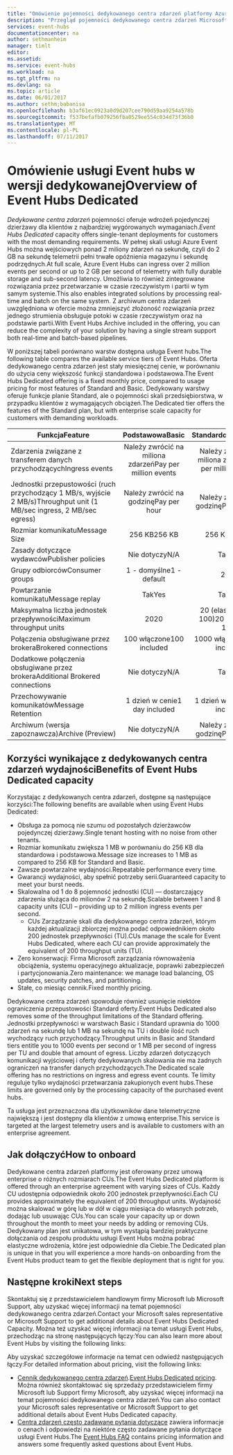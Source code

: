 ```yaml
---
title: "Omówienie pojemności dedykowanego centra zdarzeń platformy Azure | Dokumentacja firmy Microsoft"
description: "Przegląd pojemności dedykowanego centra zdarzeń Microsoft Azure."
services: event-hubs
documentationcenter: na
author: sethmanheim
manager: timlt
editor: 
ms.assetid: 
ms.service: event-hubs
ms.workload: na
ms.tgt_pltfrm: na
ms.devlang: na
ms.topic: article
ms.date: 06/01/2017
ms.author: sethm;babanisa
ms.openlocfilehash: b3af61ec0923a0d9d207cee790d59aa9254a578b
ms.sourcegitcommit: f537befafb079256fba0529ee554c034d73f36b0
ms.translationtype: MT
ms.contentlocale: pl-PL
ms.lasthandoff: 07/11/2017
---
```

# <a name="overview-of-event-hubs-dedicated"></a><span data-ttu-id="8e7b1-103">Omówienie usługi Event hubs w wersji dedykowanej</span><span class="sxs-lookup"><span data-stu-id="8e7b1-103">Overview of Event Hubs Dedicated</span></span>

<span data-ttu-id="8e7b1-104">*Dedykowane centra zdarzeń* pojemności oferuje wdrożeń pojedynczej dzierżawy dla klientów z najbardziej wygórowanych wymaganiach.</span><span class="sxs-lookup"><span data-stu-id="8e7b1-104">*Event Hubs Dedicated* capacity offers single-tenant deployments for customers with the most demanding requirements.</span></span> <span data-ttu-id="8e7b1-105">W pełnej skali usługi Azure Event Hubs można wejściowych ponad 2 miliony zdarzeń na sekundę, czyli do 2 GB na sekundę telemetrii pełni trwałe opóźnienia magazynu i sekundę podrzędnych.</span><span class="sxs-lookup"><span data-stu-id="8e7b1-105">At full scale, Azure Event Hubs can ingress over 2 million events per second or up to 2 GB per second of telemetry with fully durable storage and sub-second latency.</span></span> <span data-ttu-id="8e7b1-106">Umożliwia to również zintegrowane rozwiązania przez przetwarzanie w czasie rzeczywistym i partii w tym samym systemie.</span><span class="sxs-lookup"><span data-stu-id="8e7b1-106">This also enables integrated solutions by processing real-time and batch on the same system.</span></span> <span data-ttu-id="8e7b1-107">Z archiwum centra zdarzeń uwzględniona w ofercie można zmniejszyć złożoność rozwiązania przez jednego strumienia obsługuje potoki w czasie rzeczywistym oraz na podstawie partii.</span><span class="sxs-lookup"><span data-stu-id="8e7b1-107">With Event Hubs Archive included in the offering, you can reduce the complexity of your solution by having a single stream support both real-time and batch-based pipelines.</span></span>

<span data-ttu-id="8e7b1-108">W poniższej tabeli porównano warstw dostępna usługa Event hubs.</span><span class="sxs-lookup"><span data-stu-id="8e7b1-108">The following table compares the available service tiers of Event Hubs.</span></span> <span data-ttu-id="8e7b1-109">Oferta dedykowanego centra zdarzeń jest stały miesięcznej cenie, w porównaniu do użycia ceny większość funkcji standardowa i podstawowa.</span><span class="sxs-lookup"><span data-stu-id="8e7b1-109">The Event Hubs Dedicated offering is a fixed monthly price, compared to usage pricing for most features of Standard and Basic.</span></span> <span data-ttu-id="8e7b1-110">Dedykowany warstwy oferuje funkcje planie Standard, ale o pojemności skali przedsiębiorstwa, w przypadku klientów z wymagających obciążeń.</span><span class="sxs-lookup"><span data-stu-id="8e7b1-110">The Dedicated tier offers the features of the Standard plan, but with enterprise scale capacity for customers with demanding workloads.</span></span> 

| <span data-ttu-id="8e7b1-111">Funkcja</span><span class="sxs-lookup"><span data-stu-id="8e7b1-111">Feature</span></span> | <span data-ttu-id="8e7b1-112">Podstawowa</span><span class="sxs-lookup"><span data-stu-id="8e7b1-112">Basic</span></span> | <span data-ttu-id="8e7b1-113">Standardowa</span><span class="sxs-lookup"><span data-stu-id="8e7b1-113">Standard</span></span> | <span data-ttu-id="8e7b1-114">Dedykowany</span><span class="sxs-lookup"><span data-stu-id="8e7b1-114">Dedicated</span></span> |
| --- |:---:|:---:|:---:|
| <span data-ttu-id="8e7b1-115">Zdarzenia związane z transferem danych przychodzących</span><span class="sxs-lookup"><span data-stu-id="8e7b1-115">Ingress events</span></span> | <span data-ttu-id="8e7b1-116">Należy zwrócić na miliona zdarzeń</span><span class="sxs-lookup"><span data-stu-id="8e7b1-116">Pay per million events</span></span> | <span data-ttu-id="8e7b1-117">Należy zwrócić na miliona zdarzeń</span><span class="sxs-lookup"><span data-stu-id="8e7b1-117">Pay per million events</span></span> | <span data-ttu-id="8e7b1-118">Dołączono</span><span class="sxs-lookup"><span data-stu-id="8e7b1-118">Included</span></span> |
| <span data-ttu-id="8e7b1-119">Jednostki przepustowości (ruch przychodzący 1 MB/s, wyjście 2 MB/s)</span><span class="sxs-lookup"><span data-stu-id="8e7b1-119">Throughput unit (1 MB/sec ingress, 2 MB/sec egress)</span></span> | <span data-ttu-id="8e7b1-120">Należy zwrócić na godzinę</span><span class="sxs-lookup"><span data-stu-id="8e7b1-120">Pay per hour</span></span> | <span data-ttu-id="8e7b1-121">Należy zwrócić na godzinę</span><span class="sxs-lookup"><span data-stu-id="8e7b1-121">Pay per hour</span></span> | <span data-ttu-id="8e7b1-122">Dołączono</span><span class="sxs-lookup"><span data-stu-id="8e7b1-122">Included</span></span> |
| <span data-ttu-id="8e7b1-123">Rozmiar komunikatu</span><span class="sxs-lookup"><span data-stu-id="8e7b1-123">Message Size</span></span> | <span data-ttu-id="8e7b1-124">256 KB</span><span class="sxs-lookup"><span data-stu-id="8e7b1-124">256 KB</span></span> | <span data-ttu-id="8e7b1-125">256 KB</span><span class="sxs-lookup"><span data-stu-id="8e7b1-125">256 KB</span></span> | <span data-ttu-id="8e7b1-126">1 MB</span><span class="sxs-lookup"><span data-stu-id="8e7b1-126">1 MB</span></span> |
| <span data-ttu-id="8e7b1-127">Zasady dotyczące wydawców</span><span class="sxs-lookup"><span data-stu-id="8e7b1-127">Publisher policies</span></span> | <span data-ttu-id="8e7b1-128">Nie dotyczy</span><span class="sxs-lookup"><span data-stu-id="8e7b1-128">N/A</span></span> | <span data-ttu-id="8e7b1-129">Tak</span><span class="sxs-lookup"><span data-stu-id="8e7b1-129">Yes</span></span> | <span data-ttu-id="8e7b1-130">Tak</span><span class="sxs-lookup"><span data-stu-id="8e7b1-130">Yes</span></span> |     
| <span data-ttu-id="8e7b1-131">Grupy odbiorców</span><span class="sxs-lookup"><span data-stu-id="8e7b1-131">Consumer groups</span></span> | <span data-ttu-id="8e7b1-132">1 - domyślne</span><span class="sxs-lookup"><span data-stu-id="8e7b1-132">1 - default</span></span> | <span data-ttu-id="8e7b1-133">20</span><span class="sxs-lookup"><span data-stu-id="8e7b1-133">20</span></span> | <span data-ttu-id="8e7b1-134">20</span><span class="sxs-lookup"><span data-stu-id="8e7b1-134">20</span></span> |
| <span data-ttu-id="8e7b1-135">Powtarzanie komunikatu</span><span class="sxs-lookup"><span data-stu-id="8e7b1-135">Message replay</span></span> | <span data-ttu-id="8e7b1-136">Tak</span><span class="sxs-lookup"><span data-stu-id="8e7b1-136">Yes</span></span> | <span data-ttu-id="8e7b1-137">Tak</span><span class="sxs-lookup"><span data-stu-id="8e7b1-137">Yes</span></span> | <span data-ttu-id="8e7b1-138">Tak</span><span class="sxs-lookup"><span data-stu-id="8e7b1-138">Yes</span></span> |
| <span data-ttu-id="8e7b1-139">Maksymalna liczba jednostek przepływności</span><span class="sxs-lookup"><span data-stu-id="8e7b1-139">Maximum throughput units</span></span> | <span data-ttu-id="8e7b1-140">20</span><span class="sxs-lookup"><span data-stu-id="8e7b1-140">20</span></span> | <span data-ttu-id="8e7b1-141">20 (elastyczne do 100)</span><span class="sxs-lookup"><span data-stu-id="8e7b1-141">20 (flexible to 100)</span></span>  | <span data-ttu-id="8e7b1-142">1 jednostka wydajności≈200</span><span class="sxs-lookup"><span data-stu-id="8e7b1-142">1 CU≈200</span></span> |
| <span data-ttu-id="8e7b1-143">Połączenia obsługiwane przez brokera</span><span class="sxs-lookup"><span data-stu-id="8e7b1-143">Brokered connections</span></span> | <span data-ttu-id="8e7b1-144">100 włączone</span><span class="sxs-lookup"><span data-stu-id="8e7b1-144">100 included</span></span> | <span data-ttu-id="8e7b1-145">1000 włączone</span><span class="sxs-lookup"><span data-stu-id="8e7b1-145">1,000 included</span></span> | <span data-ttu-id="8e7b1-146">100 KB włączone</span><span class="sxs-lookup"><span data-stu-id="8e7b1-146">100 K included</span></span> |
| <span data-ttu-id="8e7b1-147">Dodatkowe połączenia obsługiwane przez brokera</span><span class="sxs-lookup"><span data-stu-id="8e7b1-147">Additional Brokered connections</span></span> | <span data-ttu-id="8e7b1-148">Nie dotyczy</span><span class="sxs-lookup"><span data-stu-id="8e7b1-148">N/A</span></span> | <span data-ttu-id="8e7b1-149">Tak</span><span class="sxs-lookup"><span data-stu-id="8e7b1-149">Yes</span></span> | <span data-ttu-id="8e7b1-150">Tak</span><span class="sxs-lookup"><span data-stu-id="8e7b1-150">Yes</span></span> |
| <span data-ttu-id="8e7b1-151">Przechowywanie komunikatów</span><span class="sxs-lookup"><span data-stu-id="8e7b1-151">Message Retention</span></span> | <span data-ttu-id="8e7b1-152">1 dzień w cenie</span><span class="sxs-lookup"><span data-stu-id="8e7b1-152">1 day included</span></span> | <span data-ttu-id="8e7b1-153">1 dzień w cenie</span><span class="sxs-lookup"><span data-stu-id="8e7b1-153">1 day included</span></span> | <span data-ttu-id="8e7b1-154">Liczba uwzględnianych dni: do 7</span><span class="sxs-lookup"><span data-stu-id="8e7b1-154">Up to 7 days included</span></span> |
| <span data-ttu-id="8e7b1-155">Archiwum (wersja zapoznawcza)</span><span class="sxs-lookup"><span data-stu-id="8e7b1-155">Archive (Preview)</span></span> | <span data-ttu-id="8e7b1-156">Nie dotyczy</span><span class="sxs-lookup"><span data-stu-id="8e7b1-156">N/A</span></span>   | <span data-ttu-id="8e7b1-157">Należy zwrócić na godzinę</span><span class="sxs-lookup"><span data-stu-id="8e7b1-157">Pay per hour</span></span> | <span data-ttu-id="8e7b1-158">Dołączono</span><span class="sxs-lookup"><span data-stu-id="8e7b1-158">Included</span></span> |

## <a name="benefits-of-event-hubs-dedicated-capacity"></a><span data-ttu-id="8e7b1-159">Korzyści wynikające z dedykowanych centra zdarzeń wydajności</span><span class="sxs-lookup"><span data-stu-id="8e7b1-159">Benefits of Event Hubs Dedicated capacity</span></span>

<span data-ttu-id="8e7b1-160">Korzystając z dedykowanych centra zdarzeń, dostępne są następujące korzyści:</span><span class="sxs-lookup"><span data-stu-id="8e7b1-160">The following benefits are available when using Event Hubs Dedicated:</span></span>

* <span data-ttu-id="8e7b1-161">Obsługa za pomocą nie szumu od pozostałych dzierżawców pojedynczej dzierżawy.</span><span class="sxs-lookup"><span data-stu-id="8e7b1-161">Single tenant hosting with no noise from other tenants.</span></span>
* <span data-ttu-id="8e7b1-162">Rozmiar komunikatu zwiększa 1 MB w porównaniu do 256 KB dla standardowa i podstawowa.</span><span class="sxs-lookup"><span data-stu-id="8e7b1-162">Message size increases to 1 MB as compared to 256 KB for Standard and Basic.</span></span>
* <span data-ttu-id="8e7b1-163">Zawsze powtarzalne wydajności.</span><span class="sxs-lookup"><span data-stu-id="8e7b1-163">Repeatable performance every time.</span></span>
* <span data-ttu-id="8e7b1-164">Gwarancji wydajności, aby spełnić potrzeby serii.</span><span class="sxs-lookup"><span data-stu-id="8e7b1-164">Guaranteed capacity to meet your burst needs.</span></span>
* <span data-ttu-id="8e7b1-165">Skalowalna od 1 do 8 pojemność jednostki (CU) — dostarczający zdarzenia służąca do milionów 2 na sekundę.</span><span class="sxs-lookup"><span data-stu-id="8e7b1-165">Scalable between 1 and 8 capacity units (CU) – providing up to 2 million ingress events per second.</span></span>
  * <span data-ttu-id="8e7b1-166">CUs Zarządzanie skali dla dedykowanego centra zdarzeń, którym każdej aktualizacji zbiorczej można podać odpowiednikiem około 200 jednostek przepływności (TU).</span><span class="sxs-lookup"><span data-stu-id="8e7b1-166">CUs manage the scale for Event Hubs Dedicated, where each CU can provide approximately the equivalent of 200 throughput units (TU).</span></span>
* <span data-ttu-id="8e7b1-167">Zero konserwacji: Firma Microsoft zarządzania równoważenia obciążenia, systemu operacyjnego aktualizacje, poprawki zabezpieczeń i partycjonowania.</span><span class="sxs-lookup"><span data-stu-id="8e7b1-167">Zero maintenance: we manage load balancing, OS updates, security patches, and partitioning.</span></span>
* <span data-ttu-id="8e7b1-168">Stałe, co miesiąc cennik.</span><span class="sxs-lookup"><span data-stu-id="8e7b1-168">Fixed monthly pricing.</span></span>

<span data-ttu-id="8e7b1-169">Dedykowane centra zdarzeń spowoduje również usunięcie niektóre ograniczenia przepustowości Standard oferty.</span><span class="sxs-lookup"><span data-stu-id="8e7b1-169">Event Hubs Dedicated also removes some of the throughput limitations of the Standard offering.</span></span> <span data-ttu-id="8e7b1-170">Jednostki przepływności w warstwach Basic i Standard uprawnia do 1000 zdarzeń na sekundę lub 1 MB na sekundę na TU i double ilość ruch wychodzący ruch przychodzący.</span><span class="sxs-lookup"><span data-stu-id="8e7b1-170">Throughput units in Basic and Standard tiers entitle you to 1000 events per second or 1 MB per second of ingress per TU and double that amount of egress.</span></span> <span data-ttu-id="8e7b1-171">Liczby zdarzeń dotyczących komunikacji wyjściowej i oferty dedykowanych skalowania nie ma żadnych ograniczeń na transfer danych przychodzących.</span><span class="sxs-lookup"><span data-stu-id="8e7b1-171">The Dedicated scale offering has no restrictions on ingress and egress event counts.</span></span> <span data-ttu-id="8e7b1-172">Te limity reguluje tylko wydajności przetwarzania zakupionych event hubs.</span><span class="sxs-lookup"><span data-stu-id="8e7b1-172">These limits are governed only by the processing capacity of the purchased event hubs.</span></span>

<span data-ttu-id="8e7b1-173">Ta usługa jest przeznaczona dla użytkowników dane telemetryczne największą i jest dostępny dla klientów z umową enterprise.</span><span class="sxs-lookup"><span data-stu-id="8e7b1-173">This service is targeted at the largest telemetry users and is available to customers with an enterprise agreement.</span></span>

## <a name="how-to-onboard"></a><span data-ttu-id="8e7b1-174">Jak dołączyć</span><span class="sxs-lookup"><span data-stu-id="8e7b1-174">How to onboard</span></span>

<span data-ttu-id="8e7b1-175">Dedykowane centra zdarzeń platformy jest oferowany przez umową enterprise o różnych rozmiarach CUs.</span><span class="sxs-lookup"><span data-stu-id="8e7b1-175">The Event Hubs Dedicated platform is offered through an enterprise agreement with varying sizes of CUs.</span></span> <span data-ttu-id="8e7b1-176">Każdy CU udostępnia odpowiednik około 200 jednostek przepływności.</span><span class="sxs-lookup"><span data-stu-id="8e7b1-176">Each CU provides approximately the equivalent of 200 throughput units.</span></span> <span data-ttu-id="8e7b1-177">Wydajność można skalować w górę lub w dół w ciągu miesiąca do własnych potrzeb, dodając lub usuwając CUs.</span><span class="sxs-lookup"><span data-stu-id="8e7b1-177">You can scale your capacity up or down throughout the month to meet your needs by adding or removing CUs.</span></span> <span data-ttu-id="8e7b1-178">Dedykowany plan jest unikatowa, w tym wystąpią bardziej praktyczne dołączania od zespołu produktu usługi Event Hubs można pobrać elastyczne wdrożenia, które jest odpowiednie dla Ciebie.</span><span class="sxs-lookup"><span data-stu-id="8e7b1-178">The Dedicated plan is unique in that you will experience a more hands-on onboarding from the Event Hubs product team to get the flexible deployment that is right for you.</span></span> 

## <a name="next-steps"></a><span data-ttu-id="8e7b1-179">Następne kroki</span><span class="sxs-lookup"><span data-stu-id="8e7b1-179">Next steps</span></span>
<span data-ttu-id="8e7b1-180">Skontaktuj się z przedstawicielem handlowym firmy Microsoft lub Microsoft Support, aby uzyskać więcej informacji na temat pojemności dedykowanego centra zdarzeń.</span><span class="sxs-lookup"><span data-stu-id="8e7b1-180">Contact your Microsoft sales representative or Microsoft Support to get additional details about Event Hubs Dedicated Capacity.</span></span> <span data-ttu-id="8e7b1-181">Można też uzyskać więcej informacji na temat usługi Event Hubs, przechodząc na stronę następujących łączy:</span><span class="sxs-lookup"><span data-stu-id="8e7b1-181">You can also learn more about Event Hubs by visiting the following links:</span></span>

<span data-ttu-id="8e7b1-182">Aby uzyskać szczegółowe informacje na temat cen odwiedź następujących łączy:</span><span class="sxs-lookup"><span data-stu-id="8e7b1-182">For detailed information about pricing, visit the following links:</span></span>

- <span data-ttu-id="8e7b1-183">[Cennik dedykowanego centra zdarzeń](https://azure.microsoft.com/pricing/details/event-hubs/).</span><span class="sxs-lookup"><span data-stu-id="8e7b1-183">[Event Hubs Dedicated pricing](https://azure.microsoft.com/pricing/details/event-hubs/).</span></span> <span data-ttu-id="8e7b1-184">Można również skontaktować się sprzedaży przedstawicielem firmy Microsoft lub Support firmy Microsoft, aby uzyskać więcej informacji na temat pojemności dedykowanego centra zdarzeń.</span><span class="sxs-lookup"><span data-stu-id="8e7b1-184">You can also contact your Microsoft sales representative or Microsoft Support to get additional details about Event Hubs Dedicated capacity.</span></span>
- <span data-ttu-id="8e7b1-185">[Centra zdarzeń często zadawane pytania dotyczące](event-hubs-faq.md) zawiera informacje o cenach i odpowiedzi na niektóre często zadawane pytania dotyczące usługi Event Hubs.</span><span class="sxs-lookup"><span data-stu-id="8e7b1-185">The [Event Hubs FAQ](event-hubs-faq.md) contains pricing information and answers some frequently asked questions about Event Hubs.</span></span> 
